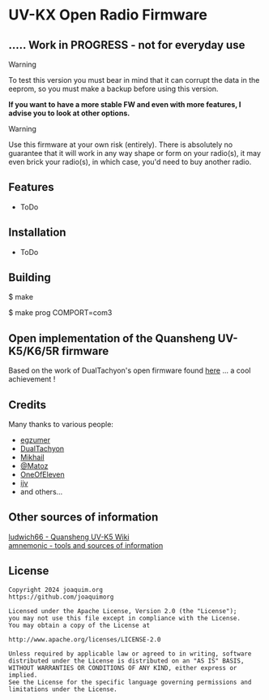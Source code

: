 # UV-KX Open Radio Firmware

## ..... Work in PROGRESS - not for everyday use

> [!WARNING]  
> To test this version you must bear in mind that it can corrupt the data in the eeprom, so you must make a backup before using this version.
>
> **If you want to have a more stable FW and even with more features, I advise you to look at other options.**

> [!WARNING]  
> Use this firmware at your own risk (entirely). There is absolutely no guarantee that it will work in any way shape or form on your radio(s), it may even brick your radio(s), in which case, you'd need to buy another radio.
>

## Features
- ToDo

## Installation
- ToDo

## Building

$ make

$ make prog COMPORT=com3

## Open implementation of the Quansheng UV-K5/K6/5R firmware

Based on the work of DualTachyon's open firmware found [here](https://github.com/DualTachyon/uv-k5-firmware) ... a cool achievement !

## Credits

Many thanks to various people:

- [egzumer](https://github.com/egzumer/uv-k5-firmware-custom)
- [DualTachyon](https://github.com/DualTachyon)
- [Mikhail](https://github.com/fagci)
- [@Matoz](https://github.com/spm81)
- [OneOfEleven](https://github.com/OneOfEleven)
- [ijv](https://github.com/INDIAJULIETVICTOR)
- and others...


## Other sources of information

[ludwich66 - Quansheng UV-K5 Wiki](https://github.com/ludwich66/Quansheng_UV-K5_Wiki/wiki)<br>
[amnemonic - tools and sources of information](https://github.com/amnemonic/Quansheng_UV-K5_Firmware)

## License

    Copyright 2024 joaquim.org
    https://github.com/joaquimorg

    Licensed under the Apache License, Version 2.0 (the "License");
    you may not use this file except in compliance with the License.
    You may obtain a copy of the License at

    http://www.apache.org/licenses/LICENSE-2.0

    Unless required by applicable law or agreed to in writing, software
    distributed under the License is distributed on an "AS IS" BASIS,
    WITHOUT WARRANTIES OR CONDITIONS OF ANY KIND, either express or implied.
    See the License for the specific language governing permissions and
    limitations under the License.

